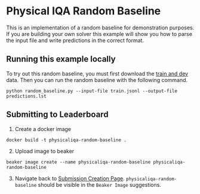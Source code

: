 # Physical IQA Random Baseline

This is an implementation of a random baseline for demonstration purposes.
If you are building your own solver this example will show you how to parse the input file and write predictions in the correct format.

## Running this example locally

To try out this random baseline, you must first download the [train and dev](https://storage.googleapis.com/ai2-mosaic/public/physicaliqa/physicaliqa-train-dev.zip) data.  Then you can run the random baseline with the following command.

```
python random_baseline.py --input-file train.jsonl --output-file predictions.lst
```


## Submitting to Leaderboard

1. Create a docker image
```
docker build -t physicaliqa-random-baseline .
```
2. Upload image to beaker
```
beaker image create --name physicaliqa-random-baseline physicaliqa-random-baseline
```
3. Navigate back to [Submission Creation Page](https://leaderboard.allenai.org/physicaliqa/submission/create).
`physicaliqa-random-baseline` should be visible in the `Beaker Image` suggestions. 
